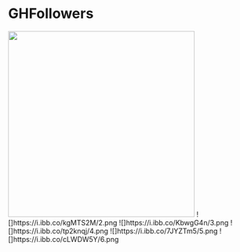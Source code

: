 # GHFollowers

<img src="https://i.ibb.co/9gpyGQT/1.png" width="380">
<!-- ![](https://i.ibb.co/9gpyGQT/1.png) -->
![]https://i.ibb.co/kgMTS2M/2.png
![]https://i.ibb.co/KbwgG4n/3.png
![]https://i.ibb.co/tp2knqj/4.png
![]https://i.ibb.co/7JYZTm5/5.png
![]https://i.ibb.co/cLWDW5Y/6.png
